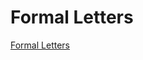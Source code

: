 # Formal Letters

[Formal Letters](https://www.flo-joe.co.uk/cae/students/writing/formal-language.htm)